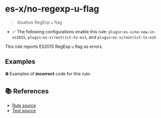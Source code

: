 # es-x/no-regexp-u-flag
> disallow RegExp `u` flag

- ✅ The following configurations enable this rule: `plugin:es-x/no-new-in-es2015`, `plugin:es-x/restrict-to-es3`, and `plugin:es-x/restrict-to-es5`

This rule reports ES2015 RegExp `u` flag as errors.

## Examples

⛔ Examples of **incorrect** code for this rule:

<eslint-playground type="bad" code="/*eslint es-x/no-regexp-u-flag: error */
const r1 = /[☀️☔]/u
" />

## 📚 References

- [Rule source](https://github.com/ota-meshi/eslint-plugin-es-x/blob/master/lib/rules/no-regexp-u-flag.js)
- [Test source](https://github.com/ota-meshi/eslint-plugin-es-x/blob/master/tests/lib/rules/no-regexp-u-flag.js)
